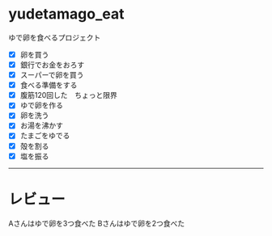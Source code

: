 # yudetamago_eat
ゆで卵を食べるプロジェクト
- [x] 卵を買う  
- [x] 銀行でお金をおろす
- [x] スーパーで卵を買う
- [x] 食べる準備をする
- [x] 腹筋120回した　ちょっと限界
- [x] ゆで卵を作る
- [x] 卵を洗う
- [x] お湯を沸かす
- [x] たまごをゆでる
- [x] 殻を割る
- [x] 塩を振る
---
# レビュー  
Aさんはゆで卵を3つ食べた
Bさんはゆで卵を2つ食べた
